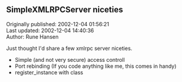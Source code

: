## SimpleXMLRPCServer niceties  
Originally published: 2002-12-04 01:56:21  
Last updated: 2002-12-04 14:40:36  
Author: Rune Hansen  
  
Just thought I'd share a few xmlrpc server niceties.
- Simple (and not very secure) access controll
- Port rebinding (If you code anything like me, this comes in handy)
- register_instance with class